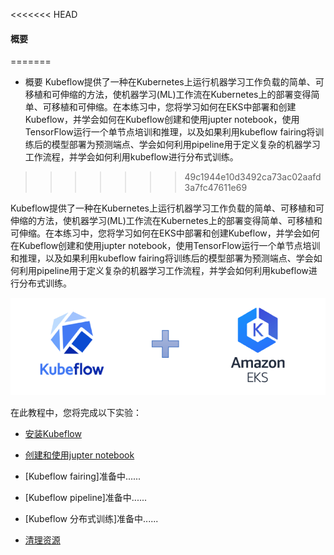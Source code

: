 <<<<<<< HEAD
#### 概要 
=======
* 概要
  Kubeflow提供了一种在Kubernetes上运行机器学习工作负载的简单、可移植和可伸缩的方法，使机器学习(ML)工作流在Kubernetes上的部署变得简单、可移植和可伸缩。在本练习中，您将学习如何在EKS中部署和创建Kubeflow，并学会如何在Kubeflow创建和使用jupter notebook，使用TensorFlow运行一个单节点培训和推理，以及如果利用kubeflow fairing将训练后的模型部署为预测端点、学会如何利用pipeline用于定义复杂的机器学习工作流程，并学会如何利用kubeflow进行分布式训练。
>>>>>>> 49c1944e10d3492ca73ac02aafd3a7fc47611e69

Kubeflow提供了一种在Kubernetes上运行机器学习工作负载的简单、可移植和可伸缩的方法，使机器学习(ML)工作流在Kubernetes上的部署变得简单、可移植和可伸缩。在本练习中，您将学习如何在EKS中部署和创建Kubeflow，并学会如何在Kubeflow创建和使用jupter notebook，使用TensorFlow运行一个单节点培训和推理，以及如果利用kubeflow fairing将训练后的模型部署为预测端点、学会如何利用pipeline用于定义复杂的机器学习工作流程，并学会如何利用kubeflow进行分布式训练。

 ![kubeflow](images/kubeflow.png)

 在此教程中，您将完成以下实验：

  * [安装Kubeflow](安装Kubeflow.md)

  * [创建和使用jupter notebook](创建和使用jupter笔记本.md)

  * [Kubeflow fairing]准备中......

  * [Kubeflow pipeline]准备中......

  * [Kubeflow 分布式训练]准备中......

  * [清理资源](清理资源.md)

 
